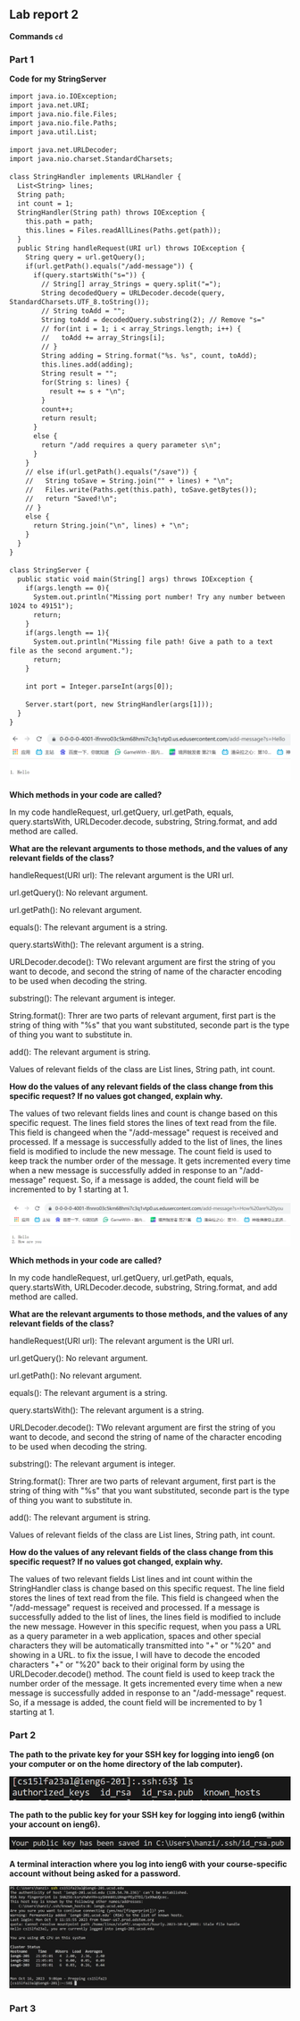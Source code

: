 ## Lab report 2

**Commands `cd`** 

### **Part 1** 

**Code for my StringServer** 

```
import java.io.IOException;
import java.net.URI;
import java.nio.file.Files;
import java.nio.file.Paths;
import java.util.List;

import java.net.URLDecoder;
import java.nio.charset.StandardCharsets;

class StringHandler implements URLHandler {
  List<String> lines;
  String path;
  int count = 1;
  StringHandler(String path) throws IOException {
    this.path = path;
    this.lines = Files.readAllLines(Paths.get(path));
  }
  public String handleRequest(URI url) throws IOException {
    String query = url.getQuery();
    if(url.getPath().equals("/add-message")) {
      if(query.startsWith("s=")) {
        // String[] array_Strings = query.split("=");
        String decodedQuery = URLDecoder.decode(query, StandardCharsets.UTF_8.toString());
        // String toAdd = "";
        String toAdd = decodedQuery.substring(2); // Remove "s="
        // for(int i = 1; i < array_Strings.length; i++) {
        //   toAdd += array_Strings[i];
        // }
        String adding = String.format("%s. %s", count, toAdd);
        this.lines.add(adding);
        String result = "";
        for(String s: lines) {
          result += s + "\n";
        }
        count++;
        return result;
      }
      else {
        return "/add requires a query parameter s\n";
      }
    }
    // else if(url.getPath().equals("/save")) {
    //   String toSave = String.join("" + lines) + "\n";
    //   Files.write(Paths.get(this.path), toSave.getBytes());
    //   return "Saved!\n";
    // }
    else {
      return String.join("\n", lines) + "\n";
    }
  }
}

class StringServer {
  public static void main(String[] args) throws IOException {
    if(args.length == 0){
      System.out.println("Missing port number! Try any number between 1024 to 49151");
      return;
    }
    if(args.length == 1){
      System.out.println("Missing file path! Give a path to a text file as the second argument.");
      return;
    }

    int port = Integer.parseInt(args[0]);

    Server.start(port, new StringHandler(args[1]));
  }
}
```


![Image](png/hello.png)

**Which methods in your code are called?** 

In my code handleRequest, url.getQuery, url.getPath, equals, query.startsWith, URLDecoder.decode, substring, String.format, and add method are called.

**What are the relevant arguments to those methods, and the values of any relevant fields of the class?** 

handleRequest(URI url): The relevant argument is the URI url.

url.getQuery(): No relevant argument.

url.getPath(): No relevant argument.

equals(): The relevant argument is a string.

query.startsWith(): The relevant argument is a string.

URLDecoder.decode(): TWo relevant argument are first the string of you want to decode, and second the string of name of the character encoding to be used when decoding the string.

substring(): The relevant argument is integer.

String.format(): Threr are two parts of relevant argument, first part is the string of thing with "%s" that you want substituted, seconde part is the type of thing you want to substitute in.

add(): The relevant argument is string.

Values of relevant fields of the class are List<String> lines, String path, int count.

**How do the values of any relevant fields of the class change from this specific request? If no values got changed, explain why.** 

The values of two relevant fields lines and count is change based on this specific request. The lines field stores the lines of text read from the file. This field is changeed when the "/add-message" request is received and processed. If a message is successfully added to the list of lines, the lines field is modified to include the new message. The count field is used to keep track the number order of the message. It gets incremented every time when a new message is successfully added in response to an "/add-message" request. So, if a message is added, the count field will be incremented to by 1 starting at 1.


![Image](png/Howareyou.png)

**Which methods in your code are called?** 

In my code handleRequest, url.getQuery, url.getPath, equals, query.startsWith, URLDecoder.decode, substring, String.format, and add method are called.

**What are the relevant arguments to those methods, and the values of any relevant fields of the class?** 

handleRequest(URI url): The relevant argument is the URI url.

url.getQuery(): No relevant argument.

url.getPath(): No relevant argument.

equals(): The relevant argument is a string.

query.startsWith(): The relevant argument is a string.

URLDecoder.decode(): TWo relevant argument are first the string of you want to decode, and second the string of name of the character encoding to be used when decoding the string.

substring(): The relevant argument is integer.

String.format(): Threr are two parts of relevant argument, first part is the string of thing with "%s" that you want substituted, seconde part is the type of thing you want to substitute in.

add(): The relevant argument is string.

Values of relevant fields of the class are List<String> lines, String path, int count.

**How do the values of any relevant fields of the class change from this specific request? If no values got changed, explain why.** 

The values of two relevant fields List<String> lines and int count within the StringHandler class is change based on this specific request. The line field stores the lines of text read from the file. This field is changeed when the "/add-message" request is received and processed. If a message is successfully added to the list of lines, the lines field is modified to include the new message. However in this specific request, when you pass a URL as a query parameter in a web application, spaces and other special characters they will be automatically transmitted into "+" or "%20" and showing in a URL. to fix the issue, I will have to decode the encoded characters "+" or "%20" back to their original form by using the URLDecoder.decode() method. The count field is used to keep track the number order of the message. It gets incremented every time when a new message is successfully added in response to an "/add-message" request. So, if a message is added, the count field will be incremented to by 1 starting at 1.

### **Part 2**

**The path to the private key for your SSH key for logging into ieng6 (on your computer or on the home directory of the lab computer).** 

![Image](png/on.png)

**The path to the public key for your SSH key for logging into ieng6 (within your account on ieng6).** 

![Image](png/local.png)

**A terminal interaction where you log into ieng6 with your course-specific account without being asked for a password.** 

![Image](png/nopass.png)

### **Part 3**
